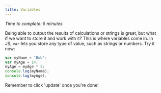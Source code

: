 ```yaml
---
title: Variables
---
```

_Time to complete: 5 minutes_

Being able to output the results of calculations or strings is great, but what if we want to store it and work with it? This is where variables come in. In JS, ```var``` lets you store any type of value, such as strings or numbers. Try it now:

```javascript
var myName = "Bob";
var myAge = 14;
myAge = myAge * 2;
console.log(myName);
console.log(myAge);
```

Remember to click 'update' once you're done!
